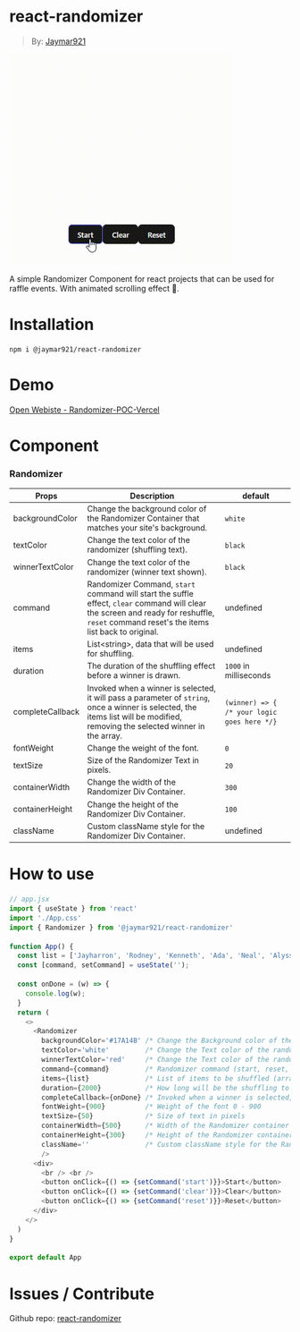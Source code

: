 # react-randomizer

> By: [Jaymar921](https://github.com/jaymar921)

![Figure](randomizer-in-action.gif)

A simple Randomizer Component for react projects that can be used for raffle events. With animated scrolling effect 📜. 

# Installation

```
npm i @jaymar921/react-randomizer
```

# Demo

[Open Webiste - Randomizer-POC-Vercel](https://randomizer-poc.vercel.app/)

# Component
### Randomizer
| Props | Description | default |
| --- | --- | --- |
| backgroundColor | Change the background color of the Randomizer Container that matches your site's background. | `white` |
| textColor | Change the text color of the randomizer (shuffling text). | `black` |
| winnerTextColor | Change the text color of the randomizer (winner text shown). | `black` |
|command | Randomizer Command, `start` command will start the suffle effect, `clear` command will clear the screen and ready for reshuffle, `reset` command reset's the items list back to original. | undefined |
| items | List\<string\>, data that will be used for shuffling. | undefined |
| duration | The duration of the shuffling effect before a winner is drawn. | `1000` in milliseconds |
| completeCallback | Invoked when a winner is selected, it will pass a parameter of `string`, once a winner is selected, the items list will be modified, removing the selected winner in the array. | `(winner) => { /* your logic goes here */}` |
| fontWeight | Change the weight of the font. | `0` |
| textSize | Size of the Randomizer Text in pixels. | `20` |
| containerWidth | Change the width of the Randomizer Div Container. | `300` |
| containerHeight | Change the height of the Randomizer Div Container. | `100` |
| className | Custom className style for the Randomizer Div Container. | undefined |

# How to use
```js
// app.jsx
import { useState } from 'react'
import './App.css'
import { Randomizer } from '@jaymar921/react-randomizer'

function App() {
  const list = ['Jayharron', 'Rodney', 'Kenneth', 'Ada', 'Neal', 'Alyssa', 'Jhon Mark', 'Bo', 'Harold Inacay', 'Harold Cuico', 'Xerxes', 'Raph', 'CJ', 'Dylan'];
  const [command, setCommand] = useState('');

  const onDone = (w) => {
    console.log(w);
  }
  return (
    <>
      <Randomizer 
        backgroundColor='#17A14B' /* Change the Background color of the randomizer */
        textColor='white'         /* Change the Text color of the randomizer (shuffling part) */
        winnerTextColor='red'     /* Change the Text color of the randomizer (winner displayed) */
        command={command}         /* Randomizer command (start, reset, clear) */
        items={list}              /* List of items to be shuffled (array of string) */
        duration={2000}           /* How long will be the shuffling to effect before displaying the winner */
        completeCallback={onDone} /* Invoked when a winner is selected, (winner) => { // your logic }*/
        fontWeight={900}          /* Weight of the font 0 - 900         | default: 0 */ 
        textSize={50}             /* Size of text in pixels             | default: 20 */
        containerWidth={500}      /* Width of the Randomizer container  | default: 300 */
        containerHeight={300}     /* Height of the Randomizer container | default: 100 */
        className=''              /* Custom className style for the Randomizer container */
        />        
      <div>
        <br /> <br />
        <button onClick={() => {setCommand('start')}}>Start</button>
        <button onClick={() => {setCommand('clear')}}>Clear</button>
        <button onClick={() => {setCommand('reset')}}>Reset</button>
      </div>
    </>
  )
}

export default App
```

# Issues / Contribute
Github repo: [react-randomizer](https://github.com/jaymar921/react-randomizer)

